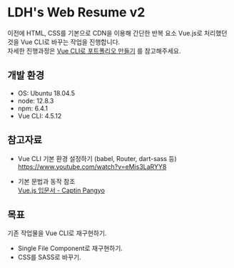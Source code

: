 # LDH's Web Resume v2
이전에 HTML, CSS를 기본으로 CDN을 이용해 간단한 반복 요소 Vue.js로 처리했던 것을 Vue CLI로 바꾸는 작업을 진행합니다.    
자세한 진행과정은 [Vue CLI로 포트폴리오 만들기](https://www.notion.so/Vue-CLI-0c27d6c471004814b85a1ad9e83b86b2) 를 참고해주세요.

## 개발 환경
- OS: Ubuntu 18.04.5
- node: 12.8.3
- npm: 6.4.1
- Vue CLI: 4.5.12


## 참고자료
- Vue CLI 기본 환경 설정하기 (babel, Router, dart-sass 등)    
https://www.youtube.com/watch?v=eMis3LaRYY8

- 기본 문법과 동작 참조    
[Vue.js 입문서 - Captin Pangyo](https://joshua1988.github.io/web-development/vuejs/vuejs-tutorial-for-beginner/#vue-cli)

## 목표
기존 작업물을 Vue CLI로 재구현하기.

- Single File Component로 재구현하기.
- CSS를 SASS로 바꾸기.
